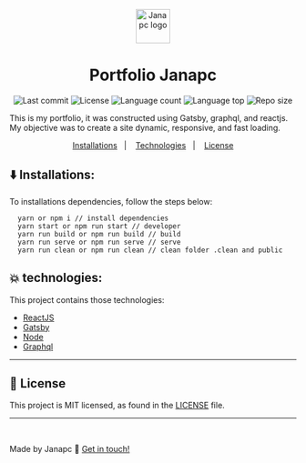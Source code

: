 
<p align="center">
    <img alt="Janapc logo" src="../../projects-hub/gatsby-janapc/src/assets/icon.png" width="60" />
</p>
<h1 align="center">
  Portfolio Janapc
</h1>

<p align="center">
  <img alt="Last commit" src="https://img.shields.io/github/last-commit/janapc/gatsby-janapc"/>
  <img alt="License" src="https://img.shields.io/github/license/janapc/gatsby-janapc"/>
  <img alt="Language count" src="https://img.shields.io/github/languages/count/janapc/gatsby-janapc"/>
  <img alt="Language top" src="https://img.shields.io/github/languages/top/janapc/gatsby-janapc"/>
    <img alt="Repo size" src="https://img.shields.io/github/repo-size/janapc/gatsby-janapc"/>
</p>

<p>This is my portfolio, it was constructed using Gatsby, graphql, and reactjs. My objective was to create a site dynamic, responsive, and fast loading.</p>

<p align="center">
  <a href="#arrowdown-installations">Installations</a>&nbsp;&nbsp;&nbsp;|&nbsp;&nbsp;&nbsp;
  <a href="#boom-technologies">Technologies</a>&nbsp;&nbsp;&nbsp;|&nbsp;&nbsp;&nbsp;
  <a href="#page_facing_up-license">License</a>
</p>

## :arrow_down: Installations:
To installations dependencies, follow the steps below:
```
  yarn or npm i // install dependencies
  yarn start or npm run start // developer
  yarn run build or npm run build // build
  yarn run serve or npm run serve // serve
  yarn run clean or npm run clean // clean folder .clean and public
```

## :boom: technologies:
This project contains those technologies:

- [ReactJS](https://reactjs.org/)
- [Gatsby](https://www.gatsbyjs.com/)
- [Node](https://nodejs.org/en/)
- [Graphql](https://graphql.org/)

***

## :page_facing_up: License

This project is MIT licensed, as found in the [LICENSE](https://github.com/janapc/gatsby-janapc/blob/main/LICENSE) file.


***

<br>

Made by Janapc :metal: [Get in touch!](https://www.linkedin.com/in/janaina-pedrina/)
